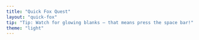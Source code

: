 ```yaml
---
title: "Quick Fox Quest"
layout: "quick-fox"
tip: "Tip: Watch for glowing blanks — that means press the space bar!"
theme: "light"
---
```

